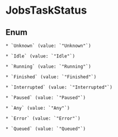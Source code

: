 
# JobsTaskStatus

## Enum


    * `Unknown` (value: `"Unknown"`)

    * `Idle` (value: `"Idle"`)

    * `Running` (value: `"Running"`)

    * `Finished` (value: `"Finished"`)

    * `Interrupted` (value: `"Interrupted"`)

    * `Paused` (value: `"Paused"`)

    * `Any` (value: `"Any"`)

    * `Error` (value: `"Error"`)

    * `Queued` (value: `"Queued"`)



